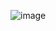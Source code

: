 
                                                       
   ![image](https://user-images.githubusercontent.com/59290906/192352195-cf2322cd-314f-4104-bddb-b6fe2b062813.png)
                                      
                                                       
                                                       
                                                       
                                                       
